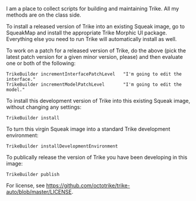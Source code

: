 I am a place to collect scripts for building and maintaining Trike.  All my methods are on the class side.

To install a released version of Trike into an existing Squeak image, go to SqueakMap and install the appropriate Trike Morphic UI package.  Everything else you need to run Trike will automatically install as well.

To work on a patch for a released version of Trike, do the above (pick the latest patch version for a given minor version, please) and then evaluate one or both of the following:

	TrikeBuilder incrementInterfacePatchLevel	"I'm going to edit the interface."
	TrikeBuilder incrementModelPatchLevel		"I'm going to edit the model."


To install this development version of Trike into this existing Squeak image, without changing any settings:

	TrikeBuilder install 

To turn this virgin Squeak image into a standard Trike development environment: 

	TrikeBuilder installDevelopmentEnvironment

To publically release the version of Trike you have been developing in this image:

	TrikeBuilder publish

For license, see https://github.com/octotrike/trike-auto/blob/master/LICENSE.
